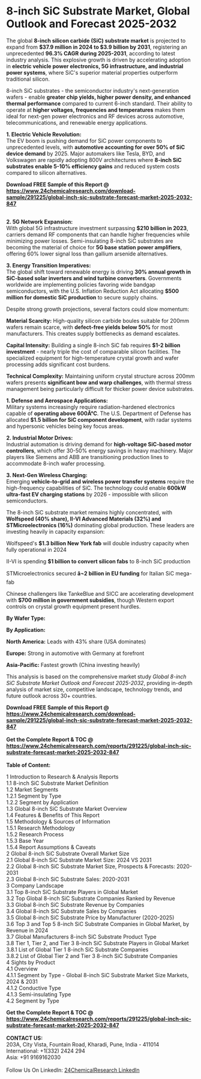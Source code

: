 <h1>8-inch SiC Substrate Market, Global Outlook and Forecast 2025-2032</h1><p>The global <strong>8-inch silicon carbide (SiC) substrate market</strong> is projected to expand from <strong>$37.9 million in 2024 to $3.9 billion by 2031</strong>, registering an unprecedented <strong>96.3% CAGR during 2025-2031</strong>, according to latest industry analysis. This explosive growth is driven by accelerating adoption in <strong>electric vehicle power electronics, 5G infrastructure, and industrial power systems</strong>, where SiC's superior material properties outperform traditional silicon.</p><p>8-inch SiC substrates - the semiconductor industry's next-generation wafers - enable <strong>greater chip yields, higher power density, and enhanced thermal performance</strong> compared to current 6-inch standard. Their ability to operate at <strong>higher voltages, frequencies and temperatures</strong> makes them ideal for next-gen power electronics and RF devices across automotive, telecommunications, and renewable energy applications.</p><p><strong>1. Electric Vehicle Revolution:</strong><br>
The EV boom is pushing demand for SiC power components to unprecedented levels, with <strong>automotive accounting for over 50% of SiC device demand</strong> by 2025. Major automakers like Tesla, BYD, and Volkswagen are rapidly adopting 800V architectures where <strong>8-inch SiC substrates enable 5-10% efficiency gains</strong> and reduced system costs compared to silicon alternatives.</p><div><b>Download FREE Sample of this Report @ 
            <a href="https://www.24chemicalresearch.com/download-sample/291225/global-inch-sic-substrate-forecast-market-2025-2032-847">
            https://www.24chemicalresearch.com/download-sample/291225/global-inch-sic-substrate-forecast-market-2025-2032-847</a></b></div><br><p><strong>2. 5G Network Expansion:</strong><br>
With global 5G infrastructure investment surpassing <strong>$210 billion in 2023</strong>, carriers demand RF components that can handle higher frequencies while minimizing power losses. Semi-insulating 8-inch SiC substrates are becoming the material of choice for <strong>5G base station power amplifiers</strong>, offering 60% lower signal loss than gallium arsenide alternatives.</p><p><strong>3. Energy Transition Imperatives:</strong><br>
The global shift toward renewable energy is driving <strong>30% annual growth in SiC-based solar inverters and wind turbine converters</strong>. Governments worldwide are implementing policies favoring wide bandgap semiconductors, with the U.S. Inflation Reduction Act allocating <strong>$500 million for domestic SiC production</strong> to secure supply chains.</p><p>Despite strong growth projections, several factors could slow momentum:</p><p><strong>Material Scarcity:</strong> High-quality silicon carbide boules suitable for 200mm wafers remain scarce, with <strong>defect-free yields below 50%</strong> for most manufacturers. This creates supply bottlenecks as demand escalates.</p><p><strong>Capital Intensity:</strong> Building a single 8-inch SiC fab requires <strong>$1-2 billion investment</strong> - nearly triple the cost of comparable silicon facilities. The specialized equipment for high-temperature crystal growth and wafer processing adds significant cost burdens.</p><p><strong>Technical Complexity:</strong> Maintaining uniform crystal structure across 200mm wafers presents <strong>significant bow and warp challenges</strong>, with thermal stress management being particularly difficult for thicker power device substrates.</p><p><strong>1. Defense and Aerospace Applications:</strong><br>
Military systems increasingly require radiation-hardened electronics capable of <strong>operating above 600Â°C</strong>. The U.S. Department of Defense has allocated <strong>$1.5 billion for SiC component development</strong>, with radar systems and hypersonic vehicles being key focus areas.</p><p><strong>2. Industrial Motor Drives:</strong><br>
Industrial automation is driving demand for <strong>high-voltage SiC-based motor controllers</strong>, which offer 30-50% energy savings in heavy machinery. Major players like Siemens and ABB are transitioning production lines to accommodate 8-inch wafer processing.</p><p><strong>3. Next-Gen Wireless Charging:</strong><br>
Emerging <strong>vehicle-to-grid and wireless power transfer systems</strong> require the high-frequency capabilities of SiC. The technology could enable <strong>600kW ultra-fast EV charging stations</strong> by 2026 - impossible with silicon semiconductors.</p><p>The 8-inch SiC substrate market remains highly concentrated, with <strong>Wolfspeed (40% share), II-VI Advanced Materials (32%) and STMicroelectronics (16%)</strong> dominating global production. These leaders are investing heavily in capacity expansion:</p><p>Wolfspeed's <strong>$1.3 billion New York fab</strong> will double industry capacity when fully operational in 2024</p><p>II-VI is spending <strong>$1 billion to convert silicon fabs</strong> to 8-inch SiC production</p><p>STMicroelectronics secured <strong>â¬2 billion in EU funding</strong> for Italian SiC mega-fab</p><p>Chinese challengers like TankeBlue and SICC are accelerating development with <strong>$700 million in government subsidies</strong>, though Western export controls on crystal growth equipment present hurdles.</p><p><strong>By Wafer Type:</strong></p><p><strong>By Application:</strong></p><p><strong>North America:</strong> Leads with 43% share (USA dominates)</p><p><strong>Europe:</strong> Strong in automotive with Germany at forefront</p><p><strong>Asia-Pacific:</strong> Fastest growth (China investing heavily)</p><p>This analysis is based on the comprehensive market study <em>Global 8-inch SiC Substrate Market Outlook and Forecast 2025-2032</em>, providing in-depth analysis of market size, competitive landscape, technology trends, and future outlook across 30+ countries.</p><div><b>Download FREE Sample of this Report @ 
            <a href="https://www.24chemicalresearch.com/download-sample/291225/global-inch-sic-substrate-forecast-market-2025-2032-847">
            https://www.24chemicalresearch.com/download-sample/291225/global-inch-sic-substrate-forecast-market-2025-2032-847</a></b></div><br><div><b>Get the Complete Report & TOC @ 
            <a href="https://www.24chemicalresearch.com/reports/291225/global-inch-sic-substrate-forecast-market-2025-2032-847">
            https://www.24chemicalresearch.com/reports/291225/global-inch-sic-substrate-forecast-market-2025-2032-847</a></b></div><br>
            <b>Table of Content:</b><p>1 Introduction to Research & Analysis Reports<br />
 1.1 8-inch SiC Substrate Market Definition<br />
 1.2 Market Segments<br />
 1.2.1 Segment by Type<br />
 1.2.2 Segment by Application<br />
 1.3 Global 8-inch SiC Substrate Market Overview<br />
 1.4 Features & Benefits of This Report<br />
 1.5 Methodology & Sources of Information<br />
 1.5.1 Research Methodology<br />
 1.5.2 Research Process<br />
 1.5.3 Base Year<br />
 1.5.4 Report Assumptions & Caveats<br />
2 Global 8-inch SiC Substrate Overall Market Size<br />
 2.1 Global 8-inch SiC Substrate Market Size: 2024 VS 2031<br />
 2.2 Global 8-inch SiC Substrate Market Size, Prospects & Forecasts: 2020-2031<br />
 2.3 Global 8-inch SiC Substrate Sales: 2020-2031<br />
3 Company Landscape<br />
 3.1 Top 8-inch SiC Substrate Players in Global Market<br />
 3.2 Top Global 8-inch SiC Substrate Companies Ranked by Revenue<br />
 3.3 Global 8-inch SiC Substrate Revenue by Companies<br />
 3.4 Global 8-inch SiC Substrate Sales by Companies<br />
 3.5 Global 8-inch SiC Substrate Price by Manufacturer (2020-2025)<br />
 3.6 Top 3 and Top 5 8-inch SiC Substrate Companies in Global Market, by Revenue in 2024<br />
 3.7 Global Manufacturers 8-inch SiC Substrate Product Type<br />
 3.8 Tier 1, Tier 2, and Tier 3 8-inch SiC Substrate Players in Global Market<br />
 3.8.1 List of Global Tier 1 8-inch SiC Substrate Companies<br />
 3.8.2 List of Global Tier 2 and Tier 3 8-inch SiC Substrate Companies<br />
4 Sights by Product<br />
 4.1 Overview<br />
 4.1.1 Segment by Type - Global 8-inch SiC Substrate Market Size Markets, 2024 & 2031<br />
 4.1.2 Conductive Type<br />
 4.1.3 Semi-insulating Type<br />
 4.2 Segment by Type</p><div><b>Get the Complete Report & TOC @ 
            <a href="https://www.24chemicalresearch.com/reports/291225/global-inch-sic-substrate-forecast-market-2025-2032-847">
            https://www.24chemicalresearch.com/reports/291225/global-inch-sic-substrate-forecast-market-2025-2032-847</a></b></div><br><b>CONTACT US:</b><br>
            203A, City Vista, Fountain Road, Kharadi, Pune, India - 411014<br>
            International: +1(332) 2424 294<br>
            Asia: +91 9169162030 <br><br>
            Follow Us On LinkedIn: <a href="https://www.linkedin.com/company/24chemicalresearch/">24ChemicalResearch LinkedIn</a>